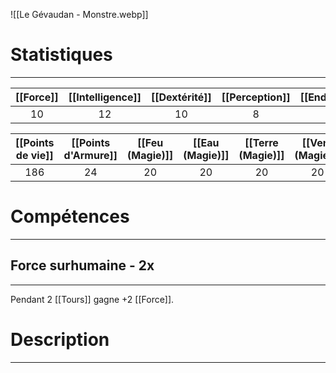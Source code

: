 ![[Le Gévaudan - Monstre.webp]]
# Statistiques
---

| [[Force]] | [[Intelligence]] | [[Dextérité]] | [[Perception]] | [[Endurance]] | [[Charisme]] | [[Initiative]] |
| :-------: | :--------------: | :-----------: | :------------: | :-----------: | :----------: | :------------: |
|    10     |        12        |      10       |       8        |       4       |      10      |       24       |

| [[Points de vie]] | [[Points d'Armure]] | [[Feu (Magie)]] | [[Eau (Magie)]] | [[Terre (Magie)]] | [[Vent (Magie)]] | [[Foudre (Magie)]] |
| :---------------: | :-----------------: | :-------------: | :-------------: | :---------------: | :--------------: | :----------------: |
|        186        |         24          |       20        |       20        |        20         |        20        |         20         |
# Compétences
---
## Force surhumaine - 2x
---
Pendant 2 [[Tours]] gagne +2 [[Force]].

# Description
---
